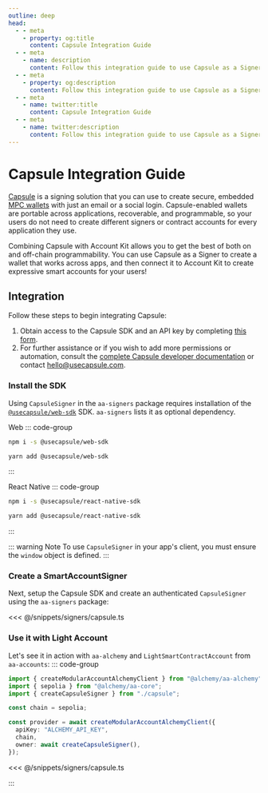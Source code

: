 ```yaml
---
outline: deep
head:
  - - meta
    - property: og:title
      content: Capsule Integration Guide
  - - meta
    - name: description
      content: Follow this integration guide to use Capsule as a Signer with Account Kit, a vertically integrated stack for building apps that support ERC-4337 and ERC-6900.
  - - meta
    - property: og:description
      content: Follow this integration guide to use Capsule as a Signer with Account Kit, a vertically integrated stack for building apps that support ERC-4337 and ERC-6900.
  - - meta
    - name: twitter:title
      content: Capsule Integration Guide
  - - meta
    - name: twitter:description
      content: Follow this integration guide to use Capsule as a Signer with Account Kit, a vertically integrated stack for building apps that support ERC-4337 and ERC-6900.
---
```


# Capsule Integration Guide

[Capsule](https://usecapsule.com/) is a signing solution that you can use to create secure, embedded [MPC wallets](https://www.alchemy.com/overviews/mpc-wallet/?a=ak-docs) with just an email or a social login. Capsule-enabled wallets are portable across applications, recoverable, and programmable, so your users do not need to create different signers or contract accounts for every application they use.

Combining Capsule with Account Kit allows you to get the best of both on and off-chain programmability. You can use Capsule as a Signer to create a wallet that works across apps, and then connect it to Account Kit to create expressive smart accounts for your users!

## Integration

Follow these steps to begin integrating Capsule:

1. Obtain access to the Capsule SDK and an API key by completing [this form](https://form.typeform.com/to/hLaJeYJW).
2. For further assistance or if you wish to add more permissions or automation, consult the [complete Capsule developer documentation](https://docs.usecapsule.com) or contact hello@usecapsule.com.

### Install the SDK

Using `CapsuleSigner` in the `aa-signers` package requires installation of the [`@usecapsule/web-sdk`](https://capsule-org.github.io/web-sdk/) SDK. `aa-signers` lists it as optional dependency.

Web
::: code-group

```bash [npm]
npm i -s @usecapsule/web-sdk
```

```bash [yarn]
yarn add @usecapsule/web-sdk
```

:::

React Native
::: code-group

```bash [npm]
npm i -s @usecapsule/react-native-sdk
```

```bash [yarn]
yarn add @usecapsule/react-native-sdk
```

:::

::: warning Note
To use `CapsuleSigner` in your app's client, you must ensure the `window` object is defined.
:::

### Create a SmartAccountSigner

Next, setup the Capsule SDK and create an authenticated `CapsuleSigner` using the `aa-signers` package:

<<< @/snippets/signers/capsule.ts

### Use it with Light Account

Let's see it in action with `aa-alchemy` and `LightSmartContractAccount` from `aa-accounts`:
::: code-group

```ts [alchemy.ts]
import { createModularAccountAlchemyClient } from "@alchemy/aa-alchemy";
import { sepolia } from "@alchemy/aa-core";
import { createCapsuleSigner } from "./capsule";

const chain = sepolia;

const provider = await createModularAccountAlchemyClient({
  apiKey: "ALCHEMY_API_KEY",
  chain,
  owner: await createCapsuleSigner(),
});
```

<<< @/snippets/signers/capsule.ts

:::
